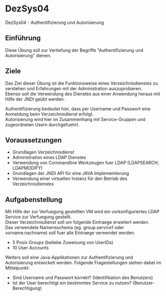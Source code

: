 # DezSys04
DezSys04 - Authentifizierung und Autorisierung



## Einführung

Diese Übung soll zur Vertiefung der Begriffe "Authentifizierung und Autorisierung" dienen. 

## Ziele

Das Ziel dieser Übung ist die Funktionsweise eines Verzeichnisdienstes zu verstehen und Erfahrungen mit der Administration auszuprobieren.  
Ebenso soll die Verwendung des Dienstes aus einer Anwendung heraus mit Hilfe der JNDI geübt werden.

Authentifizierung bedeutet hier, dass per Username und Passwort eine Anmeldung beim Verzeichnisdienst erfolgt.  
Autorisierung wird hier im Zusammenhang mit Service-Gruppen und zugeordneten Usern durchgefuehrt.

## Voraussetzungen

- Grundlagen Verzeichnisdienst
- Administration eines LDAP Dienstes
- Verwendung von Commandline Werkzeugen fuer LDAP (LDAPSEARCH, LDAPMODIFY)
- Grundlagen der JNDI API für eine JAVA Implementierung
- Verwendung einer virtuellen Instanz für den Betrieb des Verzeichnisdienstes

## Aufgabenstellung

Mit Hilfe der zur Verfuegung gestellten VM wird ein vorkonfiguriertes LDAP Service zur Verfuegung gestellt.  
Dieser Verzeichnisdienst soll um folgende Eintraege erweitert werden.  
Das verwendete Namensschema (eg. group.service1 oder vorname.nachname) soll fuer alle Eintraege verwendet werden.

- 5 Posix Groups (beliebe Zuweisung von UserIDs)
- 10 User Accounts

Weiters soll eine Java-Applikationen zur Authentifizierung und Autorisierung entwickelt werden. Folgende Fragestellungen stehen dabei im Mittelpunkt:

- Sind Username und Passwort korrekt? (Identifikation des Benutzers)
- Ist der User berechtigt ein bestimmtes Service zu nutzen? (Benutzer-Berechtigung)
